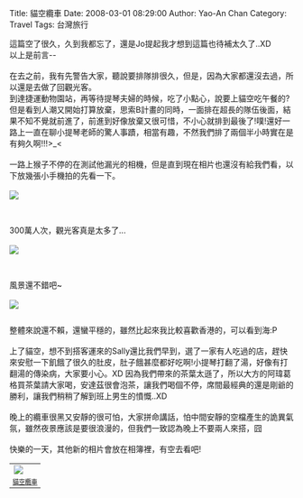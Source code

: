 Title: 貓空纜車
Date: 2008-03-01 08:29:00
Author: Yao-An Chan
Category: Travel
Tags: 台灣旅行


<div class='post'>
這篇空了很久，久到我都忘了，還是Jo提起我才想到這篇也待補太久了..XD<br />以上是前言--<br /><br />在去之前，我有先警告大家，聽說要排隊排很久，但是，因為大家都還沒去過，所以還是去做了回觀光客。<br />到達捷運動物園站，再等待提琴夫婦的時候，吃了小點心，說要上貓空吃午餐的?但是看到人潮又開始打算放棄，思索B計畫的同時，一面排在超長的隊伍後面，結果不知不覺就前進了，前進到好像放棄又很可惜，不小心就排到最後了!噗!還好一路上一直在聊小提琴老師的驚人事蹟，相當有趣，不然我們排了兩個半小時實在是有夠久啊!!!>_<<br /><br />一路上猴子不停的在測試他漏光的相機，但是直到現在相片也還沒有給我們看，以下放幾張小手機拍的先看一下。<br /><br /><a href="http://picasaweb.google.com.tw/yaoanchan/RNKFpJ/photo#5181699944911354098"><img style="display:block; margin:0px auto 10px; text-align:center;" src="http://lh5.google.com.tw/yaoanchan/R-kYpWUaOPI/AAAAAAAAAIo/3Mr-Sfl45SE/s400/DSC00185.JPG.jpg" /></a><br /><br />300萬人次，觀光客真是太多了...<br /><br /><a href="http://picasaweb.google.com.tw/yaoanchan/RNKFpJ/photo#5181698634946328802"><img style="display:block; margin:0px auto 10px; text-align:center;" src="http://lh4.google.com.tw/yaoanchan/R-kXdGUaOOI/AAAAAAAAAIc/l8mpYNL0Yf8/s400/DSC00186.JPG.jpg" /></a><br /><br />風景還不錯吧~<br /><br /><a href="http://picasaweb.google.com.tw/yaoanchan/RNKFpJ/photo#5181702474647091458"><img style="display:block; margin:0px auto 10px; text-align:center;" src="http://lh6.google.com.tw/yaoanchan/R-ka8mUaOQI/AAAAAAAAAIw/3rNdHjgSCHg/s400/DSC00196.JPG.jpg" /></a><br />整體來說還不賴，還蠻平穩的，雖然比起來我比較喜歡香港的，可以看到海:P<br /><br />上了貓空，想不到搭客運來的Sally還比我們早到，選了一家有人吃過的店，趕快來安慰一下飢餓了很久的肚皮，肚子餓甚麼都好吃啊!小提琴打翻了湯，好像有打翻湯的傳染病，大家要小心。XD 因為我們帶來的茶葉太遜了，所以大方的阿瑋葛格買茶葉請大家喝，安達茲很會泡茶，讓我們喝個不停，席間最經典的還是剛爺的勝利，讓我們稍稍了解到班上男生的憤慨..XD<br /><br />晚上的纜車很黑又安靜的很可怕，大家拼命講話，怕中間安靜的空檔產生的詭異氣氛，雖然夜景應該是要很浪漫的，但我們一致認為晚上不要兩人來搭，囧<br /><br />快樂的一天，其他新的相片會放在相簿裡，有空去看吧!<br /><table style="width:auto;"><tr><td><a href="http://picasaweb.google.com.tw/yaoanchan/RNKFpJ/photo#5181699944911354098"><img src="http://lh5.google.com.tw/yaoanchan/R-kYpWUaOPI/AAAAAAAAAIo/3Mr-Sfl45SE/s144/DSC00185.JPG.jpg" /></a></td></tr><tr><td style="font-family:arial,sans-serif; font-size:11px; text-align:right"><a href="http://picasaweb.google.com.tw/yaoanchan/RNKFpJ">貓空纜車</a></td></tr></table></div>
